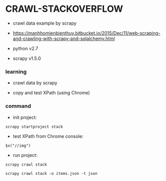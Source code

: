 # CRAWL-STACKOVERFLOW

* crawl data example by scrapy

* https://manhhomienbienthuy.bitbucket.io/2015/Dec/11/web-scraping-and-crawling-with-scrapy-and-sqlalchemy.html

* python v2.7

* scrapy v1.5.0

### learning

* crawl data by scrapy

* copy and test XPath (using Chrome)

### command

* init project:

`scrapy startproject stack`

* test XPath from Chrome console:

`$x("//img")`

* run project:

`scrapy crawl stack`

`scrapy crawl stack -o items.json -t json`